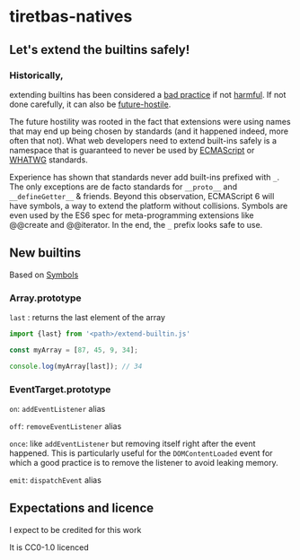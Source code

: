 # tiretbas-natives

## Let's extend the builtins safely!

### Historically, 

extending builtins has been considered a [bad practice](http://perfectionkills.com/extending-built-in-native-objects-evil-or-not/) if not [harmful](http://perfectionkills.com/whats-wrong-with-extending-the-dom/). If not done carefully, it can also be [future-hostile](https://bugzilla.mozilla.org/show_bug.cgi?id=903755).

The future hostility was rooted in the fact that extensions were using names that may end up being chosen by standards (and it happened indeed, more often that not). What web developers need to extend built-ins safely is a namespace that is guaranteed to never be used by [ECMAScript](http://wiki.ecmascript.org/doku.php) or [WHATWG](http://www.whatwg.org/) standards.

Experience has shown that standards never add built-ins prefixed with `_`. The only exceptions are de facto standards for `__proto__` and `__defineGetter__` & friends. Beyond this observation, ECMAScript 6 will have symbols, a way to extend the platform without collisions. Symbols are even used by the ES6 spec for meta-programming extensions like @@create and @@iterator.
In the end, the `_` prefix looks safe to use.

## New builtins

Based on [Symbols](https://developer.mozilla.org/en-US/docs/Web/JavaScript/Reference/Global_Objects/Symbol)

### Array.prototype

`last` : returns the last element of the array

```js
import {last} from '<path>/extend-builtin.js'

const myArray = [87, 45, 9, 34];

console.log(myArray[last]); // 34
```



### EventTarget.prototype

`on`: `addEventListener` alias

`off`: `removeEventListener` alias

`once`: like `addEventListener` but removing itself right after the event happened.
This is particularly useful for the `DOMContentLoaded` event for which a good practice is to remove the listener to
avoid leaking memory.

`emit`: ````dispatchEvent```` alias


## Expectations and licence

I expect to be credited for this work

It is CC0-1.0 licenced